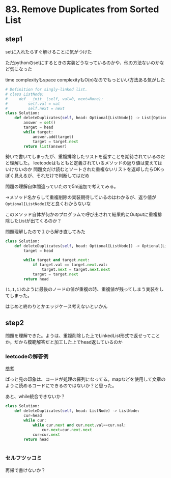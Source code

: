# 83. Remove Duplicates from Sorted List

## step1

setに入れたらすぐ解けることに気がつけた

ただpythonのsetにするときの実装どうなっているのかや、他の方法ないのかなど気になった

time complexityもspace complexityもO(n)なのでもっといい方法ある気がした

```python
# Definition for singly-linked list.
# class ListNode:
#     def __init__(self, val=0, next=None):
#         self.val = val
#         self.next = next
class Solution:
    def deleteDuplicates(self, head: Optional[ListNode]) -> List[Optional[ListNode]]:
        answer = set()
        target = head
        while target:
            answer.add(target)
            target = target.next
        return list(answer)
```

勢いで書いてしまったが、重複排除したリストを返すことを期待されているのだと理解した。
leetcodeはもともと定義されているメソッドの返り値は変えてはいけないのか
問題文だけ読むとソートされた重複ないリストを返却したらOKっぽく見えるが、それだけで判断してはだめ

問題の理解自体間違っていたので5m追加で考えてみる。

→メソッド名からして重複削除の実装期待しているのはわかるが、返り値が` Optional[ListNode] `だと良くわからないな

このメソッド自体が何かのプログラムで呼び出されて結果的にOutputに重複排除したListが出てくるのか？

問題理解したので１から解き直してみた

```python
class Solution:
    def deleteDuplicates(self, head: Optional[ListNode]) -> Optional[ListNode]:
        target = head

        while target and target.next:
            if target.val == target.next.val:
                target.next = target.next.next
            target = target.next
        return head
```

` [1,1,1] `のように最後のノードの値が重複の時、重複値が残ってしまう実装をしてしまった。

はじめと終わりとかエッジケース考えないといかん

## step2

問題を理解できた。ようは、重複削除した上でLinkedList形式で返せってことか。だから模範解答だと加工した上でhead返しているのか

### leetcodeの解答例

[参考](https://leetcode.com/problems/remove-duplicates-from-sorted-list/solutions/943403/python-simple-solution)

ぱっと見の印象は、コードが処理の羅列になってる。mapなどを使用して文章のように読めるコードにできるのではないか？と思った。

あと、while統合できないか？

```python
class Solution:
    def deleteDuplicates(self, head: ListNode) -> ListNode:
        cur=head
        while cur:
            while cur.next and cur.next.val==cur.val:
                cur.next=cur.next.next
            cur=cur.next
        return head
        
```

### セルフツッコミ

再帰で書けないか？
